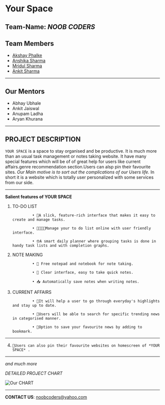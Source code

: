 
# __Your Space__

##           Team-Name: *NOOB CODERS*

##           Team Members

* [Akshay Phalke](https://github.com/asphalke07)
* [Anshika Sharma](https://github.com/Anshika321)
* [Mridul Sharma](https://github.com/Mridulsharma01)
* [Ankit Sharma](https://github.com/AnkittSharmaa)

---

##           Our Mentors

* Abhay Ubhale
* Ankit Jaiswal
* Anupam Ladha
* Aryan Khurana

---

##      **PROJECT DESCRIPTION**

`YOUR SPACE` is a space to stay organised and be productive. It is much more than an usual task management or notes taking website. 
It have many special features which will be of of great help for users like current affairs.genre recommendation section.Users can alsp pin their favourite sites. 
*Our Main motive is to sort out the complications of our Users life.*
In short it is a website which is totally user personalized with some services from our side. 

---

**Salient features of YOUR SPACE**

1. TO-DO LIST

                • 🤠A slick, feature-rich interface that makes it easy to create and manage tasks.

                • 🧑‍💼👩‍💼Manage your to do list online with user friendly interface.

                • 🤓A smart daily planner where grouping tasks is done in handy task lists and with completion graphs.
            
2. NOTE MAKING

                • 📒 Free notepad and notebook for note taking.

                • 📝 Clear interface, easy to take quick notes.

                • 📥 Automatically save notes when writing notes.

3. CURRENT AFFAIRS
           
                • 📰It will help a user to go through everyday's highlights and stay up to date.

                • 🧐Users will be able to search for specific trending news in categorised manner.

                • 🔖Option to save your favourite news by adding to bookmark.

---

4.     📌Users can also pin their favourite websites on homescreen of *YOUR SPACE* .

---

*and much more*

*DETAILED PROJECT CHART* 

![Our CHART](https://www.linkpicture.com/q/Screenshot-63_4.png)

---

**CONTACT US**: noobcoders@yahoo.com

    


